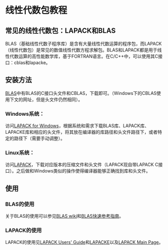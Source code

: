# 线性代数包教程
## 常见的线性代数包：LAPACK和BLAS
BLAS（基础线性代数子程序库）是含有大量线性代数运算的程序包，而LAPACK（线性代数包）是常见的数值线性代数方程求解包。BLAS和LAPACK都是用于线性代数运算的高性能数学库，基于FORTRAN语言。在C/C++中，可以使用其C接口：cblas和lapacke。  
## 安装方法
[BLAS](http://www.netlib.org/blas/#_cblas)中有BLAS的C接口头文件和CBLAS，下载即可。（Windows下的CBLAS使用下文的网址，但是头文件仍然相同）。
### Windows系统：
访问[LAPACK for Windows](http://icl.cs.utk.edu/lapack-for-windows/lapack/)，根据系统和需求下载BLAS库、LAPACK库、LAPACKE库和相应的头文件，将其放在编译器的库路径和头文件路径下，或者特定的路径下（需要手动调整）。
### Linux系统：
访问[LAPACK](http://www.netlib.org/lapack/#_lapack_version_3_8_0)，下载对应版本的压缩文件和头文件（LAPACK现自带LAPACK C接口）。之后做和Windows类似的操作使得编译器能够正确找到库和头文件。
## 使用
### BLAS的使用
关于BLAS的使用可以参见[BLAS wiki](https://en.wikipedia.org/wiki/Basic_Linear_Algebra_Subprograms)和[BLAS快速参考指南](http://www.netlib.org/blas/blasqr.pdf)。
### LAPACK的使用
LAPACK的使用见[LAPACK Users' Guide](http://www.netlib.org/lapack/lug/)和[LAPACKE](http://www.netlib.org/lapack/lapacke.html)以及[LAPACK Main Page](http://www.netlib.org/lapack/explore-html/index.html)。